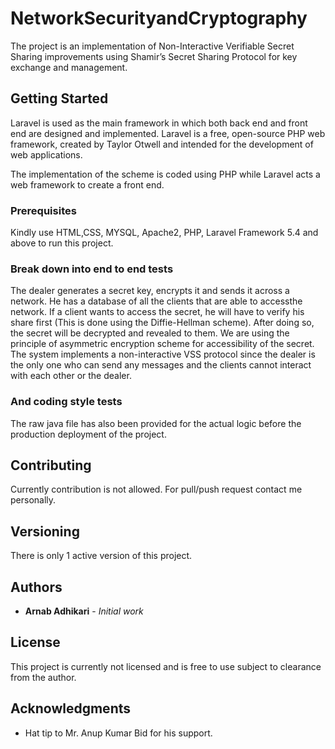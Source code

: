 # NetworkSecurityandCryptography

The project is an implementation of Non-Interactive Verifiable Secret Sharing improvements using Shamir’s Secret Sharing Protocol for key exchange and management.

## Getting Started

Laravel is used as the main framework in which both back end and front end are designed and implemented. Laravel is a free, open-source PHP web framework, created by Taylor Otwell and intended for the development of web applications.

The implementation of the scheme is coded using PHP while Laravel acts a web framework to create a front end.


### Prerequisites

Kindly use HTML,CSS, MYSQL, Apache2, PHP, Laravel Framework 5.4 and above to run this project.

### Break down into end to end tests

The dealer generates a secret key, encrypts it and sends it across a network. He has a database of all the clients that are able to accessthe network. 
If a client wants to access the secret, he will have to verify his share first (This is done using the Diffie-Hellman scheme).
After doing so, the secret will be decrypted and revealed to them.
We are using the principle of asymmetric encryption scheme for accessibility of the secret. 
The system implements a non-interactive VSS protocol since the dealer is the only one who can send any messages and the clients cannot interact with each other or the dealer.


### And coding style tests

The raw java file has also been provided for the actual logic before the production deployment of the project.

## Contributing

Currently contribution is not allowed. For pull/push request contact me personally.

## Versioning

There is only 1 active version of this project.

## Authors

* **Arnab Adhikari** - *Initial work*

## License

This project is currently not licensed and is free to use subject to clearance from the author.

## Acknowledgments

* Hat tip to Mr. Anup Kumar Bid for his support.
